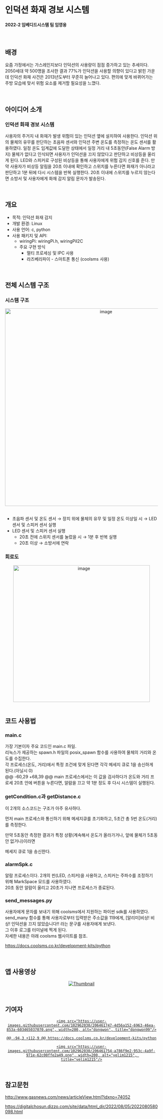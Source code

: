 # 인덕션 화재 경보 시스템  

#### 2022-2 임베디드시스템 팀 임영웅  



<br/>



## 배경

요즘 가정에서는 가스레인지보다 인덕션의 사용량이 점점 증가하고 있는 추세이다.
2050세대 약 500명을 조사한 결과 77%가 인덕션을 사용할 의향이 있다고 밝힌 가운데 인덕션 화재 사건은 2013년도부터 꾸준히 늘어나고 있다.
편의에 맞게 바뀌어가는 주방 모습에 맞서 위험 요소를 제거할 필요성을 느꼈다.


<br/>


## 아이디어 소개

### 인덕션 화재 경보 시스템

사용자의 주거지 내 화재가 발생 위험이 있는 인덕션 옆에 설치하여 사용한다.
인덕션 위의 물체의 유무를 판단하는 초음파 센서와 인덕션 주변 온도를 측정하는 온도 센서를 활용하였다.
일정 온도 임계값에 도달한 상태에서 일정 거리 내 5초동안(False Alarm 방지) 물체가 없다고 인식되면 사용자가 인덕션을 끄지 않았다고 판단하고 비상등을 울리게 된다.
LED와 스피커로 구성된 비상등을 통해 사용자에게 위험 감지 신호를 준다.
만약 사용자가 비상등 알림을 20초 이내에 확인하고 스위치를 누른다면 화재가 아니라고 판단하고 1분 뒤에 다시 시스템을 반복 실행한다.
20초 이내에 스위치를 누르지 않는다면 소방서 및 사용자에게 화재 감지 알림 문자가 발송된다.


<br/>


## 개요

  - 목적: 인덕션 화재 감지   
  - 개발 환경: Linux
  - 사용 언어: c, python   
  - 사용 패키지 및 API:  
    - wiringPi: wiringPi.h, wiringPiI2C  
    - 주요 구현 방식
      - 멀티 프로세싱 및 IPC 사용
      - 라즈베리파이 - 스마트폰 통신 (coolsms 사용)


<br/>


## 전체 시스템 구조

### 시스템 구조



<div align="center">  

  <img width="650" alt="image" src="https://user-images.githubusercontent.com/84191029/208681389-34652283-d7a9-4a64-a95a-82fcabd1522f.png">

</div>

<br/>

  - 초음파 센서 및 온도 센서 → 장치 위에 물체의 유무 및 일정 온도 이상일 시 → LED 센서 및 스피커 센서 실행
  - LED 센서 및 스피커 센서 실행
    - 20초 전에 스위치 센서를 눌렀을 시 → 1분 후 반복 실행
    - 20초 이상 → 소방서에 연락


### 회로도


<div align="center">  

  <img width="450" alt="image" src="https://user-images.githubusercontent.com/84191029/208681431-a9dac7e5-177f-415e-b8cd-aa887112a6be.png">

</div>  



<br/>


## 코드 사용법 

###  main.c  


가장 기본이자 주요 코드인 main.c 파일.  
리눅스가 제공하는 spawn.h 파일의 posix_spawn 함수를 사용하여 물체의 거리와 온도를 수집한다.  
각 프로세스(온도, 거리)에서 특정 조건에 맞게 된다면 각각 메세지 큐로 1을 송신하게 된다.(아닐시 0)  
	@@ -60,29 +68,39 @@ main 프로세스에서는 이 값을 검사하다가 온도와 거리 프로세
20초 안에 버튼을 누른다면, 알람을 끄고 약 1분 정도 후 다시 시스템이 실행된다.  


### getCondition.c과 getDistance.c

이 2개의 소스코드는 구조가 아주 유사하다.  

먼저 main 프로세스와 통신하기 위해 메세지큐를 초기화하고, 5초간 총 5번 온도(거리)를 측정한다.  

만약 5초동안 측정한 결과가 특정 상황(계속해서 온도가 올라가거나, 앞에 물체가 5초동안 없거나)이라면  

메세지 큐로 1을 송신한다.  


### alarmSpk.c  

알람 프로세스이다. 2개의 핀(LED, 스피커)을 사용하고, 스피커는 주파수를 조정하기 위해 MarkSpace 모드를 사용하였다.  
20초 동안 알람이 울리고 20초가 지나면 프로세스가 종료된다.  


### send_messages.py  

사용자에게 문자를 보내기 위해 coolsms에서 지원하는 파이썬 sdk를 사용하였다.  
send_many 함수를 통해 사용자로부터 입력받은 주소값을 119에게, [알리미]비상! 비상! 인덕션을 끄지 않았습니다!! 라는 문구를 사용자에게 보낸다.  
그 이후 로그를 터미널에 찍게 된다.  
자세한 내용은 아래 coolsms 웹사이트를 참조.  


https://docs.coolsms.co.kr/development-kits/python


<br/>


## 앱 사용영상   

<div align="center">  



[![Thumbnail](https://user-images.githubusercontent.com/102962030/208643627-03eaa442-31a6-4056-89ab-0782b8970a39.png)](https://youtu.be/N2bZ5JN9U3Y)    


</div>  


<br/>


## 기여자   


<div align="center">

  <a href="https://github.com/dongwon99">

    <img src="https://user-images.githubusercontent.com/102962030/206461747-4d56a152-6963-46ea-853a-603465037070.png", width=200, alt="dongwon", title="dongwon99"/>

	@@ -94,3 +112,9 @@ https://docs.coolsms.co.kr/development-kits/python

    <img src="https://user-images.githubusercontent.com/102962030/206461754-a786f9e2-953c-4a9f-971e-62c00ffe2a49.png", width=200, alt="yelim1215", title="yelim1215"/>

  </a>  

</div>  




<br/>




## 참고문헌 

http://www.gasnews.com/news/articleView.html?idxno=74052

https://digitalchosun.dizzo.com/site/data/html_dir/2022/08/05/2022080580098.html
